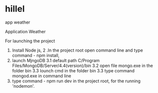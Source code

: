 # hillel
app weather

Application Weather

For launching the project

1. Install Node js,
2 .In the project root open command line and type command - npm install,
3. launch MjngoDB
	3.1 default path C/Program Files/MongoDB/Server/4.4(version)/bin 
	3.2 open file mongo.exe in the folder bin
	3.3 lounch cmd in the folder bin
	3.3 type command mongod.exe in command line
4. type command - npm run dev in the project root, for the running 'nodemon'.
